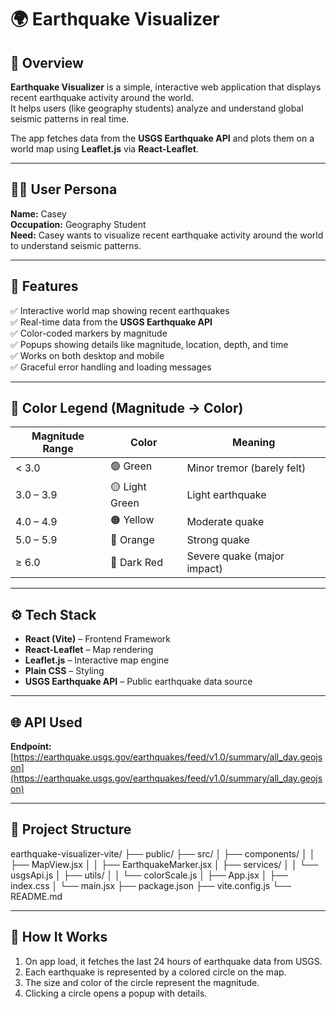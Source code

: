 # 🌍 Earthquake Visualizer

## 📖 Overview
**Earthquake Visualizer** is a simple, interactive web application that displays recent earthquake activity around the world.  
It helps users (like geography students) analyze and understand global seismic patterns in real time.

The app fetches data from the **USGS Earthquake API** and plots them on a world map using **Leaflet.js** via **React-Leaflet**.

---

## 👩‍🎓 User Persona
**Name:** Casey  
**Occupation:** Geography Student  
**Need:** Casey wants to visualize recent earthquake activity around the world to understand seismic patterns.

---

## 🚀 Features
✅ Interactive world map showing recent earthquakes  
✅ Real-time data from the **USGS Earthquake API**  
✅ Color-coded markers by magnitude  
✅ Popups showing details like magnitude, location, depth, and time  
✅ Works on both desktop and mobile  
✅ Graceful error handling and loading messages  

---

## 🎨 Color Legend (Magnitude → Color)

| Magnitude Range | Color       | Meaning                     |
|------------------|-------------|------------------------------|
| < 3.0            | 🟢 Green     | Minor tremor (barely felt)   |
| 3.0 – 3.9        | 🟡 Light Green | Light earthquake           |
| 4.0 – 4.9        | 🟠 Yellow     | Moderate quake              |
| 5.0 – 5.9        | 🔴 Orange     | Strong quake                |
| ≥ 6.0            | 🔴 Dark Red   | Severe quake (major impact) |

---

## ⚙️ Tech Stack
- **React (Vite)** – Frontend Framework  
- **React-Leaflet** – Map rendering  
- **Leaflet.js** – Interactive map engine  
- **Plain CSS** – Styling  
- **USGS Earthquake API** – Public earthquake data source  

---

## 🌐 API Used
**Endpoint:**  
[https://earthquake.usgs.gov/earthquakes/feed/v1.0/summary/all_day.geojson](https://earthquake.usgs.gov/earthquakes/feed/v1.0/summary/all_day.geojson)

---

## 🧩 Project Structure

earthquake-visualizer-vite/
├── public/
├── src/
│ ├── components/
│ │ ├── MapView.jsx
│ │ ├── EarthquakeMarker.jsx
│ ├── services/
│ │ └── usgsApi.js
│ ├── utils/
│ │ └── colorScale.js
│ ├── App.jsx
│ ├── index.css
│ └── main.jsx
├── package.json
├── vite.config.js
└── README.md


---

## 🧠 How It Works
1. On app load, it fetches the last 24 hours of earthquake data from USGS.  
2. Each earthquake is represented by a colored circle on the map.  
3. The size and color of the circle represent the magnitude.  
4. Clicking a circle opens a popup with details.  


